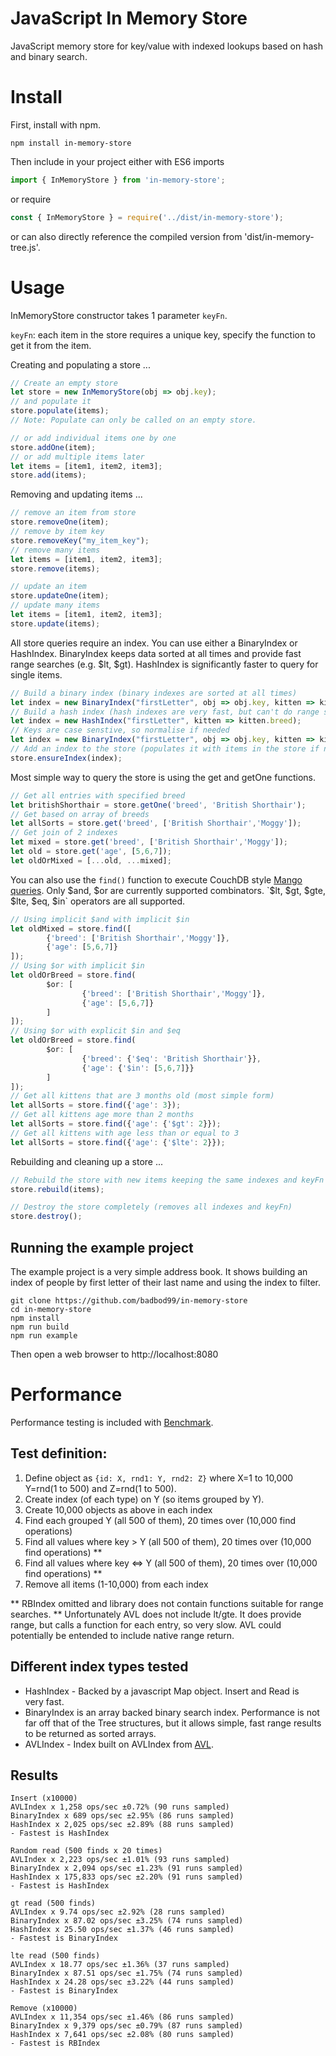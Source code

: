 # JavaScript In Memory Store
JavaScript memory store for key/value with indexed lookups based on hash and binary search.

# Install 
First, install with npm.
```shell
npm install in-memory-store
```
Then include in your project either with ES6 imports
```javascript
import { InMemoryStore } from 'in-memory-store';
```
or require
```javascript
const { InMemoryStore } = require('../dist/in-memory-store');
```
or can also directly reference the compiled version from 'dist/in-memory-tree.js'.

# Usage
InMemoryStore constructor takes 1 parameter `keyFn`. 

`keyFn`: each item in the store requires a unique key, specify the function to get it from the item.

Creating and populating a store ...
```javascript
// Create an empty store
let store = new InMemoryStore(obj => obj.key);
// and populate it
store.populate(items);
// Note: Populate can only be called on an empty store.

// or add individual items one by one
store.addOne(item);
// or add multiple items later
let items = [item1, item2, item3];
store.add(items);
```

Removing and updating items ...
```javascript
// remove an item from store
store.removeOne(item);
// remove by item key
store.removeKey("my_item_key");
// remove many items
let items = [item1, item2, item3];
store.remove(items);

// update an item
store.updateOne(item);
// update many items
let items = [item1, item2, item3];
store.update(items);
```

All store queries require an index. You can use either a BinaryIndex or HashIndex.  BinaryIndex keeps data sorted at all times and provide fast range searches (e.g. $lt, $gt).  HashIndex is significantly faster to query for single items. 
```javascript
// Build a binary index (binary indexes are sorted at all times)
let index = new BinaryIndex("firstLetter", obj => obj.key, kitten => kitten.breed);
// Build a hash index (hash indexes are very fast, but can't do range searches)
let index = new HashIndex("firstLetter", kitten => kitten.breed);
// Keys are case senstive, so normalise if needed
let index = new BinaryIndex("firstLetter", obj => obj.key, kitten => kitten.breed.toLowerCase());
// Add an index to the store (populates it with items in the store if not already populated)
store.ensureIndex(index);
```

Most simple way to query the store is using the get and getOne functions.
```javascript
// Get all entries with specified breed
let britishShorthair = store.getOne('breed', 'British Shorthair');
// Get based on array of breeds
let allSorts = store.get('breed', ['British Shorthair','Moggy']);
// Get join of 2 indexes
let mixed = store.get('breed', ['British Shorthair','Moggy']);
let old = store.get('age', [5,6,7]);
let oldOrMixed = [...old, ...mixed];
```

You can also use the `find()` function to execute CouchDB style [Mango queries](https://docs.couchdb.org/en/2.2.0/api/database/find.html). Only $and, $or are currently supported combinators.  `$lt, $gt, $gte, $lte, $eq, $in` operators are all supported.
```javascript
// Using implicit $and with implicit $in
let oldMixed = store.find([
        {'breed': ['British Shorthair','Moggy']},
        {'age': [5,6,7]}
]);
// Using $or with implicit $in
let oldOrBreed = store.find(
        $or: [
                {'breed': ['British Shorthair','Moggy']},
                {'age': [5,6,7]}
        ]
]);
// Using $or with explicit $in and $eq
let oldOrBreed = store.find(
        $or: [
                {'breed': {'$eq': 'British Shorthair'}},
                {'age': {'$in': [5,6,7]}}
        ]
]);
// Get all kittens that are 3 months old (most simple form)
let allSorts = store.find({'age': 3});
// Get all kittens age more than 2 months
let allSorts = store.find({'age': {'$gt': 2}});
// Get all kittens with age less than or equal to 3
let allSorts = store.find({'age': {'$lte': 2}});
```

Rebuilding and cleaning up a store ...
```javascript
// Rebuild the store with new items keeping the same indexes and keyFn
store.rebuild(items);

// Destroy the store completely (removes all indexes and keyFn)
store.destroy();
```

## Running the example project
The example project is a very simple address book.  It shows building an index
of people by first letter of their last name and using the index to filter.
```Shell
git clone https://github.com/badbod99/in-memory-store
cd in-memory-store
npm install
npm run build
npm run example
```
Then open a web browser to http://localhost:8080

# Performance
Performance testing is included with [Benchmark](https://benchmarkjs.com/).

## Test definition:
1. Define object as `{id: X, rnd1: Y, rnd2: Z}` where X=1 to 10,000 Y=rnd(1 to 500) and Z=rnd(1 to 500).
2. Create index (of each type) on Y (so items grouped by Y).
3. Create 10,000 objects as above in each index
4. Find each grouped Y (all 500 of them), 20 times over (10,000 find operations)
5. Find all values where key > Y (all 500 of them), 20 times over (10,000 find operations) **
6. Find all values where key <=> Y (all 500 of them), 20 times over (10,000 find operations) **
7. Remove all items (1-10,000) from each index

** RBIndex omitted and library does not contain functions suitable for range searches.
** Unfortunately AVL does not include lt/gte. It does provide range, but calls a function for
each entry, so very slow.  AVL could potentially be entended to include native range return.

## Different index types tested
* HashIndex - Backed by a javascript Map object. Insert and Read is  
very fast.
* BinaryIndex is an array backed binary search index.  Performance is not
far off that of the Tree structures, but it allows simple, fast range
results to be returned as sorted arrays.
* AVLIndex - Index built on AVLIndex from [AVL](https://github.com/w8r/avl).

## Results
```shell
Insert (x10000)
AVLIndex x 1,258 ops/sec ±0.72% (90 runs sampled)
BinaryIndex x 689 ops/sec ±2.95% (86 runs sampled)
HashIndex x 2,025 ops/sec ±2.89% (88 runs sampled)
- Fastest is HashIndex

Random read (500 finds x 20 times)
AVLIndex x 2,223 ops/sec ±1.01% (93 runs sampled)
BinaryIndex x 2,094 ops/sec ±1.23% (91 runs sampled)
HashIndex x 175,833 ops/sec ±2.20% (91 runs sampled)
- Fastest is HashIndex

gt read (500 finds)
AVLIndex x 9.74 ops/sec ±2.92% (28 runs sampled)
BinaryIndex x 87.02 ops/sec ±3.25% (74 runs sampled)
HashIndex x 25.50 ops/sec ±1.37% (46 runs sampled)
- Fastest is BinaryIndex

lte read (500 finds)
AVLIndex x 18.77 ops/sec ±1.36% (37 runs sampled)
BinaryIndex x 87.51 ops/sec ±1.75% (74 runs sampled)
HashIndex x 24.28 ops/sec ±3.22% (44 runs sampled)
- Fastest is BinaryIndex

Remove (x10000)
AVLIndex x 11,354 ops/sec ±1.46% (86 runs sampled)
BinaryIndex x 9,379 ops/sec ±0.79% (87 runs sampled)
HashIndex x 7,641 ops/sec ±2.08% (80 runs sampled)
- Fastest is RBIndex
```

